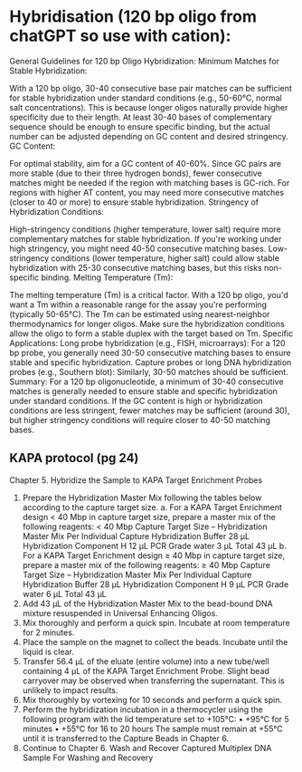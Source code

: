 # Hybridisation (120 bp oligo from chatGPT so use with cation):

General Guidelines for 120 bp Oligo Hybridization:
Minimum Matches for Stable Hybridization:

With a 120 bp oligo, 30-40 consecutive base pair matches can be sufficient for stable hybridization under standard conditions (e.g., 50-60°C, normal salt concentrations). This is because longer oligos naturally provide higher specificity due to their length.
At least 30-40 bases of complementary sequence should be enough to ensure specific binding, but the actual number can be adjusted depending on GC content and desired stringency.
GC Content:

For optimal stability, aim for a GC content of 40-60%. Since GC pairs are more stable (due to their three hydrogen bonds), fewer consecutive matches might be needed if the region with matching bases is GC-rich.
For regions with higher AT content, you may need more consecutive matches (closer to 40 or more) to ensure stable hybridization.
Stringency of Hybridization Conditions:

High-stringency conditions (higher temperature, lower salt) require more complementary matches for stable hybridization. If you're working under high stringency, you might need 40-50 consecutive matching bases.
Low-stringency conditions (lower temperature, higher salt) could allow stable hybridization with 25-30 consecutive matching bases, but this risks non-specific binding.
Melting Temperature (Tm):

The melting temperature (Tm) is a critical factor. With a 120 bp oligo, you'd want a Tm within a reasonable range for the assay you're performing (typically 50-65°C).
The Tm can be estimated using nearest-neighbor thermodynamics for longer oligos. Make sure the hybridization conditions allow the oligo to form a stable duplex with the target based on Tm.
Specific Applications:
Long probe hybridization (e.g., FISH, microarrays): For a 120 bp probe, you generally need 30-50 consecutive matching bases to ensure stable and specific hybridization.
Capture probes or long DNA hybridization probes (e.g., Southern blot): Similarly, 30-50 matches should be sufficient.
Summary:
For a 120 bp oligonucleotide, a minimum of 30-40 consecutive matches is generally needed to ensure stable and specific hybridization under standard conditions. If the GC content is high or hybridization conditions are less stringent, fewer matches may be sufficient (around 30), but higher stringency conditions will require closer to 40-50 matching bases.



## KAPA protocol (pg 24)

Chapter 5. Hybridize the Sample to KAPA Target Enrichment Probes
1. Prepare the Hybridization Master Mix following the tables below according to the capture target size.
a. For a KAPA Target Enrichment design < 40 Mbp in capture target size, prepare a master mix of the following reagents:
< 40 Mbp Capture Target Size –
Hybridization Master Mix Per Individual Capture
Hybridization Buffer 28 μL
Hybridization Component H 12 μL
PCR Grade water 3 μL
Total 43 μL
b. For a KAPA Target Enrichment design ≥ 40 Mbp in capture target size, prepare a master mix of the following reagents:
≥ 40 Mbp Capture Target Size –
Hybridization Master Mix Per Individual Capture
Hybridization Buffer 28 μL
Hybridization Component H 9 μL
PCR Grade water 6 μL
Total 43 μL
2. Add 43 µL of the Hybridization Master Mix to the bead-bound DNA mixture resuspended in Universal Enhancing Oligos.
3. Mix thoroughly and perform a quick spin. Incubate at room temperature for 2 minutes.
4. Place the sample on the magnet to collect the beads. Incubate until the liquid is clear.
5. Transfer 56.4 µL of the eluate (entire volume) into a new tube/well containing 4 µL of the KAPA Target Enrichment Probe.
Slight bead carryover may be observed when transferring the supernatant.
This is unlikely to impact results.
6. Mix thoroughly by vortexing for 10 seconds and perform a quick spin.
7. Perform the hybridization incubation in a thermocycler using the following program with the lid temperature set to +105°C:
• +95°C for 5 minutes
• +55°C for 16 to 20 hours
The sample must remain at +55°C until it is transferred to the Capture Beads in Chapter 6.
8. Continue to Chapter 6. Wash and Recover Captured Multiplex DNA Sample For Washing and Recovery








